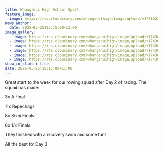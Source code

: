 ```yaml
---
title: Whanganui High School Sport
feature_image:
  image: https://res.cloudinary.com/whanganuihigh/image/upload/v1743023522/News/mad1.jpg
news_author:
  date: 2025-03-25T10:15:00+13:00
image_gallery:
  - image: https://res.cloudinary.com/whanganuihigh/image/upload/v1743023522/News/mad.jpg
  - image: https://res.cloudinary.com/whanganuihigh/image/upload/v1743023521/News/mad3.jpg
  - image: https://res.cloudinary.com/whanganuihigh/image/upload/v1743023527/News/mad6.jpg
  - image: https://res.cloudinary.com/whanganuihigh/image/upload/v1743023529/News/mad5.jpg
  - image: https://res.cloudinary.com/whanganuihigh/image/upload/v1743023523/News/mad7.jpg
  - image: https://res.cloudinary.com/whanganuihigh/image/upload/v1743023523/News/mad8.jpg
show_in_slider: true
date: 2025-03-25T10:15:00+13:00
---
```

Great start to the week for our rowing squad after Day 2 of racing. The squad has made:

3x A Final 

11x Repechage 

8x Semi Finals

6x 1/4 Finals 

They finished with a recovery swim and some fun! 

All the best for Day 3
